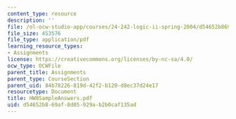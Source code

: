 ```yaml
---
content_type: resource
description: ''
file: /ol-ocw-studio-app/courses/24-242-logic-ii-spring-2004/d54652b869af8d05929ab2b0caf135ad_HW8SampleAnswers.pdf
file_size: 453576
file_type: application/pdf
learning_resource_types:
- Assignments
license: https://creativecommons.org/licenses/by-nc-sa/4.0/
ocw_type: OCWFile
parent_title: Assignments
parent_type: CourseSection
parent_uid: 84b78226-819d-42f2-b120-d8ec37d24e17
resourcetype: Document
title: HW8SampleAnswers.pdf
uid: d54652b8-69af-8d05-929a-b2b0caf135ad
---
```

